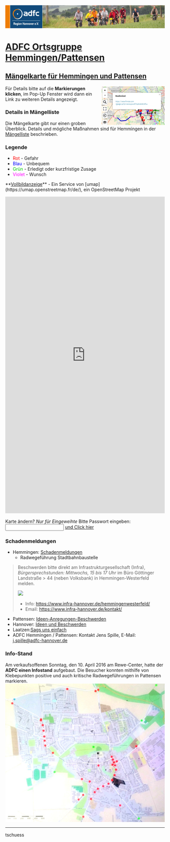 [![](banner.png)](http://www.adfc-hannover.de/)

# [ADFC Ortsgruppe Hemmingen/Pattensen](http://adfc-hemmingen-pattensen.github.io/)


## [Mängelkarte für Hemmingen und Pattensen](http://adfc-hemmingen-pattensen.github.io/MaengelHemPat.html)

<img src="MangelkarteBedienung.png" alt="" style="float:right;">

Für Details bitte auf die **Markierungen klicken**, im Pop-Up Fenster wird dann ein Link zu weiteren Details angezeigt.

### Details in Mängelliste

Die Mängelkarte gibt nur einen groben Überblick. Details und mögliche Maßnahmen sind für Hemmingen in der [Mängelliste](http://adfc-hemmingen-pattensen.github.io/MaengellisteHem/) beschrieben.

### Legende

- <font color="#FF0000">Rot</font> - Gefahr
- <font color="#0000FF">Blau</font> - Unbequem
- <font color="#00CC00">Grün</font> - Erledigt oder kurzfristige Zusage
- <font color="#ff00ff">Violet</font> - Wunsch

<p>**<a href="http://umap.openstreetmap.fr/de/map/untitled-map_84202">Vollbildanzeige</a>** - Ein Service von [umap](https://umap.openstreetmap.fr/de/), ein OpenStreetMap Projekt</p>

<iframe width="100%" height="1000px" frameBorder="0" src="https://umap.openstreetmap.fr/de/map/untitled-map_84202?scaleControl=false&miniMap=false&scrollWheelZoom=false&zoomControl=true&allowEdit=false&moreControl=true&datalayersControl=true&onLoadPanel=undefined&captionBar=false#12/52.25/9.77"></iframe>

Karte ändern? *Nur für Eingeweihte* Bitte Passwort eingeben: <input id='password' type='text'  />
<a href="http://umap.openstreetmap.fr/en/map/anonymous-edit/84202%3Aph6FODg7dYzrRQ52fIZQAQ8cMEU" onclick="javascript:return validatePass()">und Click hier</a>
<script>
function validatePass(){
    if(document.getElementById('password').value == 'adfchempat'){
        return true;
    }else{
        alert('wrong password!!');
        return false;
    }
}
</script>

<!-- [*Karte ändern (Nur für Experten)*](http://umap.openstreetmap.fr/en/map/anonymous-edit/84202%3Aph6FODg7dYzrRQ52fIZQAQ8cMEU)
-->
<!-- Clone 20160510 http://umap.openstreetmap.fr/en/map/anonymous-edit/84746%3AuOs5nHOnczbDxX4cLp4u4mhcuCg -->
<!-- Clone 201605xx -->

### Schadenmeldungen

- Hemmingen: [Schadenmeldungen](https://www.stadthemmingen.de/hemminger-sein/maengel-schaden-melden/)
  - Radwegeführung Stadtbahnbaustelle

> Beschwerden bitte direkt am Infrastrukturgesellschaft (Infra), *Bürgersprechstunden: Mittwochs, 15 bis 17 Uhr* im Büro Göttinger Landstraße > 44 (neben Volksbank) in Hemmingen-Westerfeld melden.
> 
> ![](https://i.imgur.com/uFiSpSh.png)
> 
> - Info: https://www.infra-hannover.de/hemmingenwesterfeld/
> - Email: https://www.infra-hannover.de/kontakt/
- Pattensen:
[Ideen-Anregungen-Beschwerden](https://www.pattensen.de/B%C3%BCrger-Familie/Ideen-Anregungen-Beschwerden)
- Hannover: [Ideen und Beschwerden](https://e-government.hannover-stadt.de/impulsweb.nsf/)
- Laatzen:[Sags uns einfach](https://www.laatzen.de/de/sags-uns-einfach.html)
- ADFC Hemmingen / Pattensen: Kontakt Jens Spille, E-Mail: <j.spille@adfc-hannover.de>

### Info-Stand
Am verkaufsoffenen Sonntag, den 10. April 2016 am Rewe-Center, hatte der **ADFC einen Infostand** aufgebaut. Die Besucher konnten mithilfe von Klebepunkten positive und auch kritische Radwegeführungen in Pattensen markieren. ![Mangelkarte](MaengelHemPatBilder/2016-04-10-SoADFCMangelkartePattensen.jpg)


----
tschuess

